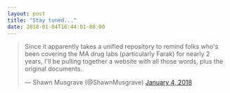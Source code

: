 ```yaml
---
layout: post
title: "Stay tuned..."
date: 2018-01-04T16:44:01-08:00
---
```


<blockquote class="twitter-tweet">
<p dir="ltr" lang="en">Since it apparently takes a unified repository to remind folks who's been covering the MA drug labs (particularly Farak) for nearly 2 years, I'll be pulling together a website with all those words, plus the original documents.</p>
— Shawn Musgrave (@ShawnMusgrave) <a href="https://twitter.com/ShawnMusgrave/status/948969670287163392?ref_src=twsrc%5Etfw">January 4, 2018</a></blockquote>